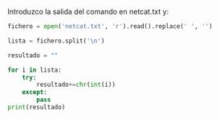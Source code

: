 Introduzco la salida del comando en netcat.txt y: 
```python
fichero = open('netcat.txt', 'r').read().replace(' ', '')

lista = fichero.split('\n')

resultado = ""

for i in lista:
    try:
        resultado+=chr(int(i))
    except:
        pass
print(resultado)
```